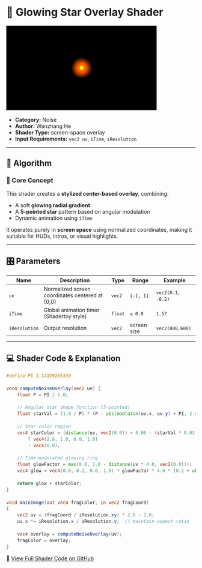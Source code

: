 # 🧩 Glowing Star Overlay Shader

<img src="https://github.com/friedaxvictoria/procedural_shader_framework/blob/main/shaders/screenshots/noise/GlowingStarOverlay.png?raw=true" alt="Glowing Star Overlay Example" width="400" height="225">

- **Category:** Noise 
- **Author:** Wanzhang He 
- **Shader Type:** screen-space overlay  
- **Input Requirements:** `vec2 uv`, `iTime`, `iResolution`

---

## 🧠 Algorithm

### 🔷 Core Concept

This shader creates a **stylized center-based overlay**, combining:

- A soft **glowing radial gradient**
- A **5-pointed star** pattern based on angular modulation  
- Dynamic animation using `iTime`

It operates purely in **screen space** using normalized coordinates, making it suitable for HUDs, intros, or visual highlights.

---

## 🎛️ Parameters

| Name         | Description                             | Type     | Range         | Example         |
|--------------|-----------------------------------------|----------|---------------|-----------------|
| `uv`         | Normalized screen coordinates centered at (0,0) | `vec2`   | `[-1, 1]`     | `vec2(0.1, -0.2)` |
| `iTime`      | Global animation timer (Shadertoy style) | `float`  | `≥ 0.0`       | `1.57`          |
| `iResolution`| Output resolution                        | `vec2`   | screen size   | `vec2(800,600)` |

---

## 💻 Shader Code & Explanation

```glsl
#define PI 3.14159265359

vec4 computeNoiseOverlay(vec2 uv) {
    float P = PI / 5.0;

    // Angular star shape function (5-pointed)
    float starVal = (1.0 / P) * (P - abs(mod(atan(uv.x, uv.y) + PI, 2.0 * P) - P)));

    // Star color region
    vec4 starColor = (distance(uv, vec2(0.0)) < 0.06 - (starVal * 0.03))
        ? vec4(2.8, 1.0, 0.0, 1.0)
        : vec4(0.0);

    // Time-modulated glowing ring
    float glowFactor = max(0.0, 1.0 - distance(uv * 4.0, vec2(0.0)));
    vec4 glow = vec4(0.6, 0.2, 0.0, 1.0) * glowFactor * 4.0 * (0.2 + abs(sin(iTime)) * 0.8);

    return glow + starColor;
}

void mainImage(out vec4 fragColor, in vec2 fragCoord)
{
    vec2 uv = (fragCoord / iResolution.xy) * 2.0 - 1.0;
    uv.x *= iResolution.x / iResolution.y;  // maintain aspect ratio

    vec4 overlay = computeNoiseOverlay(uv);
    fragColor = overlay;
}
```
🔗 [View Full Shader Code on GitHub](https://github.com/friedaxvictoria/procedural_shader_framework/blob/main/shaders/shaders/noise/stylized_glow_and_star_shape.glsl)
